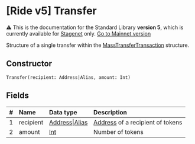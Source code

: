 # [Ride v5] Transfer

:warning: This is the documentation for the Standard Library **version 5**, which is currently available for [Stagenet](/en/blockchain/blockchain-network/) only. [Go to Mainnet version](/en/ride/structures/common-structures/transfer)

Structure of a single transfer within the [MassTransferTransaction](/en/ride/v5/structures/transaction-structures/mass-transfer-transaction) structure.

## Constructor

``` ride
Transfer(recipient: Address|Alias, amount: Int)
```

## Fields

| # | Name | Data type | Description |
| :--- | :--- | :--- | :--- |
| 1 | recipient | [Address](/en/ride/v5/structures/common-structures/address)&#124;[Alias](/en/ride/v5/structures/common-structures/alias) | [Address](/en/blockchain/account/address) of a recipient of tokens |
| 2 | amount | [Int](/en/ride/v5/data-types/int) | Number of tokens |
